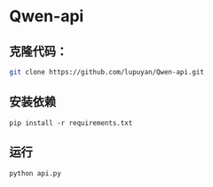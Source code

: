 # Qwen-api

## 克隆代码：

```bash
git clone https://github.com/lupuyan/Qwen-api.git
```

## 安装依赖

```
pip install -r requirements.txt
```

## 运行

```bash
python api.py
```

